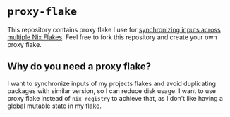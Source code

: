 # `proxy-flake`

This repository contains proxy flake I use for [synchronizing inputs across multiple Nix Flakes](https://hugosum.com/blog/syncronizing-inputs-across-flakes). Feel free to fork this repository and create your own proxy flake.

## Why do you need a proxy flake?

I want to synchronize inputs of my projects flakes and avoid duplicating packages with similar version, so I can reduce disk usage. I want to use proxy flake instead of `nix registry` to achieve that, as I don't like having a global mutable state in my flake.
